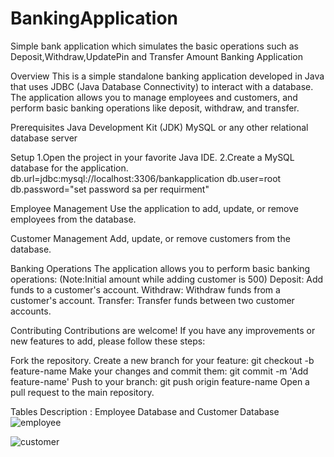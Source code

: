 # BankingApplication
Simple bank application which simulates the basic operations such as Deposit,Withdraw,UpdatePin and Transfer Amount 
Banking Application 

Overview
This is a simple standalone banking application developed in Java that uses JDBC (Java Database Connectivity) to interact with a database.
The application allows you to manage employees and customers, and perform basic banking operations like deposit, withdraw, and transfer.

Prerequisites
Java Development Kit (JDK)
MySQL or any other relational database server

Setup
1.Open the project in your favorite Java IDE.
2.Create a MySQL database for the application. 
db.url=jdbc:mysql://localhost:3306/bankapplication
db.user=root
db.password="set password sa per requirment"

Employee Management
Use the application to add, update, or remove employees from the database.

Customer Management
Add, update, or remove customers from the database.

Banking Operations
The application allows you to perform basic banking operations:
(Note:Initial amount while adding customer is 500)
Deposit: Add funds to a customer's account.
Withdraw: Withdraw funds from a customer's account.
Transfer: Transfer funds between two customer accounts.

Contributing
Contributions are welcome! If you have any improvements or new features to add, please follow these steps:

Fork the repository.
Create a new branch for your feature: git checkout -b feature-name
Make your changes and commit them: git commit -m 'Add feature-name'
Push to your branch: git push origin feature-name
Open a pull request to the main repository.


Tables Description :
Employee Database and Customer Database
![employee](https://github.com/SuhasSindhuvadi/BankingApplication/assets/134517158/547aee0d-cc8e-421b-b7dd-2a50759ecdf4)

![customer](https://github.com/SuhasSindhuvadi/BankingApplication/assets/134517158/d00c3362-c4c5-4b87-a373-5d3a0febdcd4)



